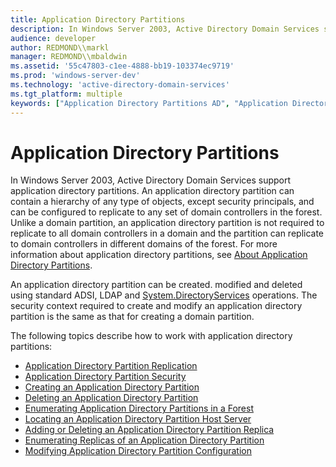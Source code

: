 ```yaml
---
title: Application Directory Partitions
description: In Windows Server 2003, Active Directory Domain Services support application directory partitions.
audience: developer
author: REDMOND\\markl
manager: REDMOND\\mbaldwin
ms.assetid: '55c47803-c1ee-4888-bb19-103374ec9719'
ms.prod: 'windows-server-dev'
ms.technology: 'active-directory-domain-services'
ms.tgt_platform: multiple
keywords: ["Application Directory Partitions AD", "Application Directory Partitions AD , Using"]
---
```


# Application Directory Partitions

In Windows Server 2003, Active Directory Domain Services support application directory partitions. An application directory partition can contain a hierarchy of any type of objects, except security principals, and can be configured to replicate to any set of domain controllers in the forest. Unlike a domain partition, an application directory partition is not required to replicate to all domain controllers in a domain and the partition can replicate to domain controllers in different domains of the forest. For more information about application directory partitions, see [About Application Directory Partitions](about-application-directory-partitions.md).

An application directory partition can be created. modified and deleted using standard ADSI, LDAP and [System.DirectoryServices](https://msdn.microsoft.com/library/9t2667d1.aspx) operations. The security context required to create and modify an application directory partition is the same as that for creating a domain partition.

The following topics describe how to work with application directory partitions:

-   [Application Directory Partition Replication](application-directory-partition-replication.md)
-   [Application Directory Partition Security](application-directory-partition-security.md)
-   [Creating an Application Directory Partition](creating-an-application-directory-partition.md)
-   [Deleting an Application Directory Partition](deleting-an-application-directory-partition.md)
-   [Enumerating Application Directory Partitions in a Forest](enumerating-application-directory-partitions-in-a-forest.md)
-   [Locating an Application Directory Partition Host Server](locating-an-application-directory-partition-host-server.md)
-   [Adding or Deleting an Application Directory Partition Replica](adding-or-deleting-an-application-directory-partition-replica.md)
-   [Enumerating Replicas of an Application Directory Partition](enumerating-replicas-of-an-application-directory-partition.md)
-   [Modifying Application Directory Partition Configuration](modifying-application-directory-partition-configuration.md)

 

 





